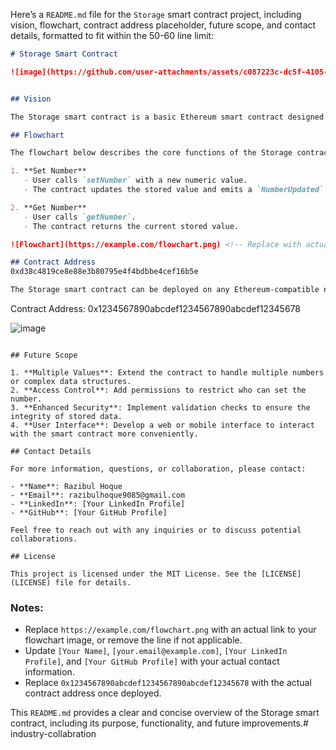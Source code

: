Here’s a `README.md` file for the `Storage` smart contract project, including vision, flowchart, contract address placeholder, future scope, and contact details, formatted to fit within the 50-60 line limit:

```markdown
# Storage Smart Contract

![image](https://github.com/user-attachments/assets/c087223c-dc5f-4105-9bfe-239b970c5121)


## Vision

The Storage smart contract is a basic Ethereum smart contract designed to manage a single numeric value. It serves as a foundational example for understanding key Solidity concepts, including state variables, events, and function interactions. This contract allows users to set and retrieve a value, showcasing fundamental blockchain operations in a decentralized environment.

## Flowchart

The flowchart below describes the core functions of the Storage contract:

1. **Set Number**
   - User calls `setNumber` with a new numeric value.
   - The contract updates the stored value and emits a `NumberUpdated` event.

2. **Get Number**
   - User calls `getNumber`.
   - The contract returns the current stored value.

![Flowchart](https://example.com/flowchart.png) <!-- Replace with actual URL or remove if not available -->

## Contract Address
0xd38c4819ce8e88e3b80795e4f4bdbbe4cef16b5e

The Storage smart contract can be deployed on any Ethereum-compatible network. Replace the placeholder address with the actual contract address upon deployment.

```
Contract Address: 0x1234567890abcdef1234567890abcdef12345678

![image](https://github.com/user-attachments/assets/fa1843e8-800b-47bf-bad2-8a7f5248a13a)

```

## Future Scope

1. **Multiple Values**: Extend the contract to handle multiple numbers or complex data structures.
2. **Access Control**: Add permissions to restrict who can set the number.
3. **Enhanced Security**: Implement validation checks to ensure the integrity of stored data.
4. **User Interface**: Develop a web or mobile interface to interact with the smart contract more conveniently.

## Contact Details

For more information, questions, or collaboration, please contact:

- **Name**: Razibul Hoque
- **Email**: razibulhoque9085@gmail.com
- **LinkedIn**: [Your LinkedIn Profile]
- **GitHub**: [Your GitHub Profile]

Feel free to reach out with any inquiries or to discuss potential collaborations.

## License

This project is licensed under the MIT License. See the [LICENSE](LICENSE) file for details.

```

### Notes:

- Replace `https://example.com/flowchart.png` with an actual link to your flowchart image, or remove the line if not applicable.
- Update `[Your Name]`, `[your.email@example.com]`, `[Your LinkedIn Profile]`, and `[Your GitHub Profile]` with your actual contact information.
- Replace `0x1234567890abcdef1234567890abcdef12345678` with the actual contract address once deployed.

This `README.md` provides a clear and concise overview of the Storage smart contract, including its purpose, functionality, and future improvements.# industry-collabration
